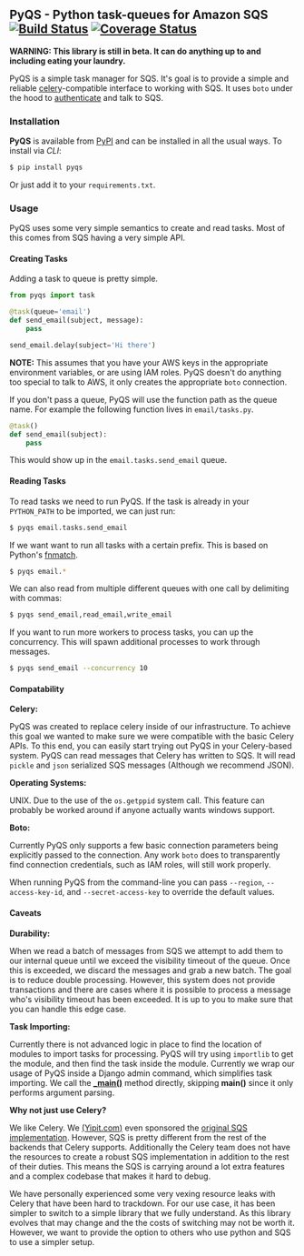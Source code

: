 ## PyQS - Python task-queues for Amazon SQS [![Build Status](https://travis-ci.org/spulec/PyQS.svg?branch=master)](https://travis-ci.org/spulec/PyQS) [![Coverage Status](https://coveralls.io/repos/spulec/PyQS/badge.svg?branch=master&service=github)](https://coveralls.io/github/spulec/PyQS?branch=master)

**WARNING: This library is still in beta. It can do anything up to and including eating your laundry.**

PyQS is a simple task manager for SQS.  It's goal is to provide a simple and reliable [celery](https://pypi.python.org/pypi/celery)-compatible interface to working with SQS.  It uses `boto` under the hood to [authenticate](https://boto.readthedocs.org/en/latest/boto_config_tut.html) and talk to SQS.

### Installation

**PyQS** is available from [PyPI](https://pypi.python.org/) and can be installed in all the usual ways.  To install via *CLI*:

```bash
$ pip install pyqs
```

Or just add it to your `requirements.txt`.

### Usage

PyQS uses some very simple semantics to create and read tasks.  Most of this comes from SQS having a very simple API.

#### Creating Tasks

Adding a task to queue is pretty simple.

```python
from pyqs import task

@task(queue='email')
def send_email(subject, message):
    pass

send_email.delay(subject='Hi there')
```
**NOTE:** This assumes that you have your AWS keys in the appropriate environment variables, or are using IAM roles. PyQS doesn't do anything too special to talk to AWS, it only creates the appropriate `boto` connection.

If you don't pass a queue, PyQS will use the function path as the queue name. For example the following function lives in `email/tasks.py`.

```python
@task()
def send_email(subject):
    pass
```

This would show up in the `email.tasks.send_email` queue.


#### Reading Tasks

To read tasks we need to run PyQS.  If the task is already in your `PYTHON_PATH` to be imported, we can just run:

```bash
$ pyqs email.tasks.send_email
```

If we want want to run all tasks with a certain prefix. This is based on Python's [fnmatch](http://docs.python.org/2/library/fnmatch.html).

```bash
$ pyqs email.*
```

We can also read from multiple different queues with one call by delimiting with commas:

```bash
$ pyqs send_email,read_email,write_email
```

If you want to run more workers to process tasks, you can up the concurrency.  This will spawn additional processes to work through messages.

```bash
$ pyqs send_email --concurrency 10
```

#### Compatability

**Celery:**

PyQS was created to replace celery inside of our infrastructure.  To achieve this goal we wanted to make sure we were compatible with the basic Celery APIs.  To this end, you can easily start trying out PyQS in your Celery-based system.  PyQS can read messages that Celery has written to SQS. It will read `pickle` and `json` serialized SQS messages (Although we recommend JSON).

**Operating Systems:**

UNIX.  Due to the use of the `os.getppid` system call.  This feature can probably be worked around if anyone actually wants windows support.

**Boto:**

Currently PyQS only supports a few basic connection parameters being explicitly passed to the connection. Any work `boto` does to transparently find connection credentials, such as IAM roles, will still work properly.

When running PyQS from the command-line you can pass `--region`, `--access-key-id`, and `--secret-access-key` to override the default values.

#### Caveats

**Durability:**

When we read a batch of messages from SQS we attempt to add them to our internal queue until we exceed the visibility timeout of the queue.  Once this is exceeded, we discard the messages and grab a new batch.  The goal is to reduce double processing.  However, this system does not provide transactions and there are cases where it is possible to process a message who's visibility timeout has been exceeded.  It is up to you to make sure that you can handle this edge case.

**Task Importing:**

Currently there is not advanced logic in place to find the location of modules to import tasks for processing.  PyQS will try using `importlib` to get the module, and then find the task inside the module.  Currently we wrap our usage of PyQS inside a Django admin command, which simplifies task importing.  We call the [**_main()**](https://github.com/spulec/PyQS/blob/master/pyqs/main.py#L53) method directly, skipping **main()** since it only performs argument parsing.

**Why not just use Celery?**

We like Celery.  We [(Yipit.com)](http://yipit.com/about/team/) even sponsored the [original SQS implementation](https://github.com/celery/kombu/commit/1ab629c23c85aeabf5a4c9a6bb570e8da822c3a6). However, SQS is pretty different from the rest of the backends that Celery supports.  Additionally the Celery team does not have the resources to create a robust SQS implementation in addition to the rest of their duties.  This means the SQS is carrying around a lot extra features and a complex codebase that makes it hard to debug.

We have personally experienced some very vexing resource leaks with Celery that have been hard to trackdown.  For our use case, it has been simpler to switch to a simple library that we fully understand.  As this library evolves that may change and the the costs of switching may not be worth it.  However, we want to provide the option to others who use python and SQS to use a simpler setup.
